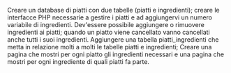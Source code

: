 Creare un database di piatti con due tabelle (piatti e ingredienti);
creare le interfacce PHP necessarie a gestire i piatti e ad aggiungervi un numero variabile di ingredienti.
Dev'essere possibile aggiungere o rimuovere ingredienti ai piatti;
quando un piatto viene cancellato vanno cancellati anche tutti i suoi ingredienti.
Aggiungere una tabella piatti_ingredienti che metta in relazione molti a molti le tabelle piatti e ingredienti;
Creare una pagina che mostri per ogni piatto gli ingredienti necessari e una pagina che mostri per ogni ingrediente di quali piatti fa parte.
